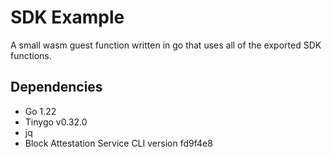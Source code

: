 # SDK Example

A small wasm guest function written in go that uses all of the exported SDK 
functions.

## Dependencies

- Go 1.22
- Tinygo v0.32.0
- jq
- Block Attestation Service CLI version fd9f4e8
